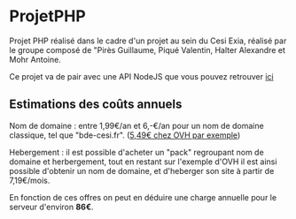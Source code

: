 # ProjetPHP

Projet PHP réalisé dans le cadre d'un projet au sein du Cesi Exia, réalisé par le groupe composé de "Pirès Guillaume, Piqué Valentin, Halter Alexandre et Mohr Antoine.

Ce projet va de pair avec une API NodeJS que vous pouvez retrouver <a href="https://github.com/Antoine67/ApiNodeJS/">ici</a>

<h2>Estimations des coûts annuels</h2>
Nom de domaine : entre 1,99€/an et 6,-€/an pour un nom de domaine classique, tel que "bde-cesi.fr". (<a href="https://www.ovh.com/fr/order/domain/#/legacy/domain/search?domain=bde-cesi.fr">5,49€ chez OVH par exemple</a>)

Hebergement : il est possible d'acheter un "pack" regroupant nom de domaine et herbergement, tout en restant sur l'exemple d'OVH il est ainsi possible d'obtenir un nom de domaine, et d'heberger son site à partir de 7,19€/mois.

En fonction de ces offres on peut en déduire une charge annuelle pour le serveur d'environ <b>86€</b>.
